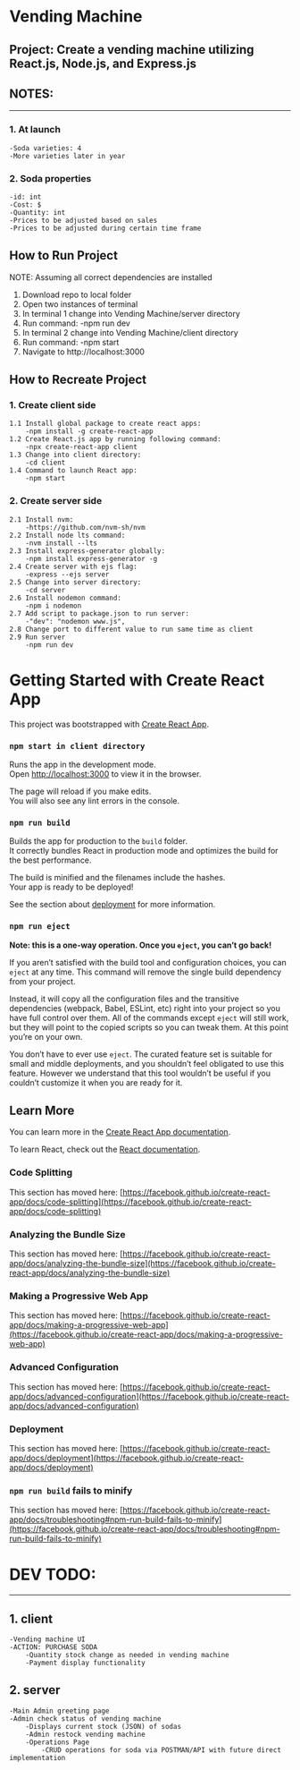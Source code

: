 # Vending Machine
## Project: Create a vending machine utilizing React.js, Node.js, and Express.js

## NOTES:
-----------------------
### 1. At launch
    -Soda varieties: 4
    -More varieties later in year
### 2. Soda properties
    -id: int
    -Cost: $
    -Quantity: int
    -Prices to be adjusted based on sales
    -Prices to be adjusted during certain time frame

How to Run Project
------------------------------------------
NOTE: Assuming all correct dependencies are installed
1. Download repo to local folder
2. Open two instances of terminal
3. In terminal 1 change into Vending Machine/server directory
4. Run command:
    -npm run dev
5. In terminal 2 change into Vending Machine/client directory
6. Run command:
    -npm start
7. Navigate to http://localhost:3000

How to Recreate Project
------------------------------------------
### 1. Create client side
    1.1 Install global package to create react apps:
        -npm install -g create-react-app
    1.2 Create React.js app by running following command:
        -npx create-react-app client
    1.3 Change into client directory:
        -cd client
    1.4 Command to launch React app:
        -npm start
### 2. Create server side
    2.1 Install nvm:
        -https://github.com/nvm-sh/nvm
    2.2 Install node lts command:
        -nvm install --lts
    2.3 Install express-generator globally:
        -npm install express-generator -g
    2.4 Create server with ejs flag:
        -express --ejs server
    2.5 Change into server directory:
        -cd server
    2.6 Install nodemon command:
        -npm i nodemon
    2.7 Add script to package.json to run server:
        -"dev": "nodemon www.js",
    2.8 Change port to different value to run same time as client
    2.9 Run server
        -npm run dev

# Getting Started with Create React App

This project was bootstrapped with [Create React App](https://github.com/facebook/create-react-app).

### `npm start in client directory`

Runs the app in the development mode.\
Open [http://localhost:3000](http://localhost:3000) to view it in the browser.

The page will reload if you make edits.\
You will also see any lint errors in the console.

### `npm run build`

Builds the app for production to the `build` folder.\
It correctly bundles React in production mode and optimizes the build for the best performance.

The build is minified and the filenames include the hashes.\
Your app is ready to be deployed!

See the section about [deployment](https://facebook.github.io/create-react-app/docs/deployment) for more information.

### `npm run eject`

**Note: this is a one-way operation. Once you `eject`, you can’t go back!**

If you aren’t satisfied with the build tool and configuration choices, you can `eject` at any time. This command will remove the single build dependency from your project.

Instead, it will copy all the configuration files and the transitive dependencies (webpack, Babel, ESLint, etc) right into your project so you have full control over them. All of the commands except `eject` will still work, but they will point to the copied scripts so you can tweak them. At this point you’re on your own.

You don’t have to ever use `eject`. The curated feature set is suitable for small and middle deployments, and you shouldn’t feel obligated to use this feature. However we understand that this tool wouldn’t be useful if you couldn’t customize it when you are ready for it.

## Learn More

You can learn more in the [Create React App documentation](https://facebook.github.io/create-react-app/docs/getting-started).

To learn React, check out the [React documentation](https://reactjs.org/).

### Code Splitting

This section has moved here: [https://facebook.github.io/create-react-app/docs/code-splitting](https://facebook.github.io/create-react-app/docs/code-splitting)

### Analyzing the Bundle Size

This section has moved here: [https://facebook.github.io/create-react-app/docs/analyzing-the-bundle-size](https://facebook.github.io/create-react-app/docs/analyzing-the-bundle-size)

### Making a Progressive Web App

This section has moved here: [https://facebook.github.io/create-react-app/docs/making-a-progressive-web-app](https://facebook.github.io/create-react-app/docs/making-a-progressive-web-app)

### Advanced Configuration

This section has moved here: [https://facebook.github.io/create-react-app/docs/advanced-configuration](https://facebook.github.io/create-react-app/docs/advanced-configuration)

### Deployment

This section has moved here: [https://facebook.github.io/create-react-app/docs/deployment](https://facebook.github.io/create-react-app/docs/deployment)

### `npm run build` fails to minify

This section has moved here: [https://facebook.github.io/create-react-app/docs/troubleshooting#npm-run-build-fails-to-minify](https://facebook.github.io/create-react-app/docs/troubleshooting#npm-run-build-fails-to-minify)

# DEV TODO:
-----------------------
## 1. client
    -Vending machine UI
    -ACTION: PURCHASE SODA
        -Quantity stock change as needed in vending machine
        -Payment display functionality
## 2. server
    -Main Admin greeting page
    -Admin check status of vending machine
        -Displays current stock (JSON) of sodas
        -Admin restock vending machine
        -Operations Page
            -CRUD operations for soda via POSTMAN/API with future direct implementation